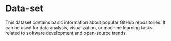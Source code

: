 # Data-set
This dataset contains basic information about popular GitHub repositories.
It can be used for data analysis, visualization, or machine learning tasks related to software development and open-source trends.
